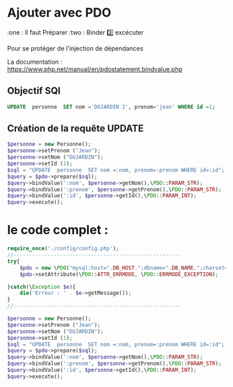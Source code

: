 # Ajouter avec PDO
:one : Il faut Préparer
:two : Binder
:three: excécuter
  
Pour se protéger de l'injection de dépendances

La documentation :
https://www.php.net/manual/en/pdostatement.bindvalue.php

## Objectif SQl
```sql
UPDATE  personne  SET nom ='DUJARDIN 2', prenom='jean' WHERE id =1;
```

## Création de la requête UPDATE
```php
$personne = new Personne();
$personne->setPrenom ("Jean");
$personne->setNom ("DUJARDIN");
$personne->setId (1);
$sql = "UPDATE  personne  SET nom =:nom, prenom=:prenom WHERE id=:id";
$query = $pdo->prepare($sql);
$query->bindValue(':nom', $personne->getNom(),\PDO::PARAM_STR);
$query->bindValue(':prenom', $personne->getPrenom(),\PDO::PARAM_STR);
$query->bindValue(':id', $personne->getId(),\PDO::PARAM_INT);
$query->execute();
```


# le code complet :
```php
require_once('./config/config.php');
//------------------------------------------------------
try{   
    $pdo = new \PDO("mysql:host=".DB_HOST.";dbname=".DB_NAME.";charset=utf8", DB_USER, DB_PASS);
    $pdo->setAttribute(\PDO::ATTR_ERRMODE, \PDO::ERRMODE_EXCEPTION);

}catch(\Exception $e){
    die('Erreur : ' . $e->getMessage());
}
//------------------------------------------------------

$personne = new Personne();
$personne->setPrenom ("Jean");
$personne->setNom ("DUJARDIN");
$personne->setId (1);
$sql = "UPDATE  personne  SET nom =:nom, prenom=:prenom WHERE id=:id";
$query = $pdo->prepare($sql);
$query->bindValue(':nom', $personne->getNom(),\PDO::PARAM_STR);
$query->bindValue(':prenom', $personne->getPrenom(),\PDO::PARAM_STR);
$query->bindValue(':id', $personne->getId(),\PDO::PARAM_INT);
$query->execute();
```